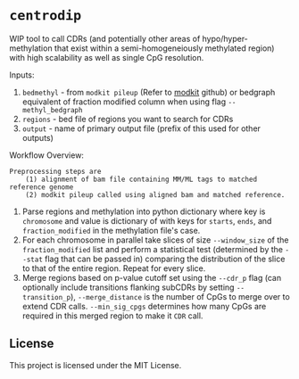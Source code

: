 # `centrodip`

WIP tool to call CDRs (and potentially other areas of hypo/hyper-methylation that exist within a semi-homogeneiously methylated region) with high scalability as well as single CpG resolution.

Inputs: 
1. `bedmethyl` - from `modkit pileup` (Refer to [modkit](https://github.com/nanoporetech/modkit) github) or bedgraph equivalent of fraction modified column when using flag `--methyl_bedgraph`
2. `regions` - bed file of regions you want to search for CDRs
3. `output` - name of primary output file (prefix of this used for other outputs)

Workflow Overview:
```
Preprocessing steps are 
    (1) alignment of bam file containing MM/ML tags to matched reference genome 
    (2) modkit pileup called using aligned bam and matched reference. 
```

1. Parse regions and methylation into python dictionary where key is `chromosome` and value is dictionary of with keys for `starts`, `ends`, and `fraction_modified` in the methylation file's case.
2. For each chromosome in parallel take slices of size `--window_size` of the `fraction_modified` list and perform a statistical test (determined by the `--stat` flag that can be passed in) comparing the distribution of the slice to that of the entire region. Repeat for every slice. 
3. Merge regions based on p-value cutoff set using the `--cdr_p` flag (can optionally include transitions flanking subCDRs by setting `--transition_p`), `--merge_distance` is the number of CpGs to merge over to extend CDR calls. `--min_sig_cpgs` determines how many CpGs are required in this merged region to make it `CDR` call. 

## License
This project is licensed under the MIT License.